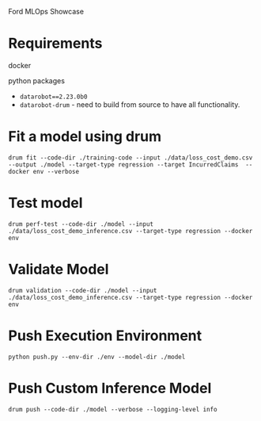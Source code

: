 Ford MLOps Showcase

# Requirements

docker

python packages
* `datarobot==2.23.0b0`
* `datarobot-drum` - need to build from source to have all functionality.

# Fit a model using drum

`drum fit --code-dir ./training-code --input ./data/loss_cost_demo.csv --output ./model --target-type regression --target IncurredClaims  --docker env --verbose`

# Test model

`drum perf-test --code-dir ./model --input ./data/loss_cost_demo_inference.csv --target-type regression --docker env`

# Validate Model

`drum validation --code-dir ./model --input ./data/loss_cost_demo_inference.csv --target-type regression --docker env`

# Push Execution Environment

`python push.py --env-dir ./env --model-dir ./model`

# Push Custom Inference Model

`drum push --code-dir ./model --verbose --logging-level info`


